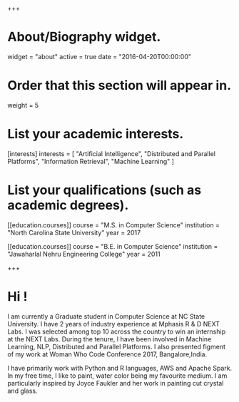 +++
# About/Biography widget.
widget = "about"
active = true
date = "2016-04-20T00:00:00"

# Order that this section will appear in.
weight = 5

# List your academic interests.
[interests]
  interests = [
    "Artificial Intelligence",
    "Distributed and Parallel Platforms",
    "Information Retrieval",
    "Machine Learning"
  ]

# List your qualifications (such as academic degrees).
[[education.courses]]
  course = "M.S. in Computer Science"
  institution = "North Carolina State University"
  year = 2017


[[education.courses]]
  course = "B.E. in Computer Science"
  institution = "Jawaharlal Nehru Engineering College"
  year = 2011
 
+++

# Hi !

I am currently a Graduate student in Computer Science at NC State University. I have 2 years of industry experience at Mphasis R & D NEXT Labs. I was selected among top 10 across the country to win an internship at the NEXT Labs. During the tenure, I have been involved in Machine Learning, NLP, Distributed and Parallel Platforms. I also presented figment of my work at Woman Who Code Conference 2017, Bangalore,India. 

I have primarily work with Python and R languages, AWS and Apache Spark. In my free time, I like to paint, water color being my favourite medium. I am particularly inspired by Joyce Faukler and her work in painting cut crystal and glass. 


